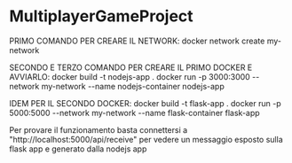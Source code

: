 # MultiplayerGameProject

PRIMO COMANDO PER CREARE IL NETWORK: 
docker network create my-network

SECONDO E TERZO COMANDO PER CREARE IL PRIMO DOCKER E AVVIARLO:
docker build -t nodejs-app .
docker run -p 3000:3000 --network my-network --name nodejs-container nodejs-app

IDEM PER IL SECONDO DOCKER:
docker build -t flask-app .
docker run -p 5000:5000 --network my-network --name flask-container flask-app

Per provare il funzionamento basta connettersi a "http://localhost:5000/api/receive" per vedere un messaggio esposto sulla flask app e generato dalla nodejs app
